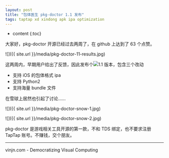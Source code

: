 ```yaml
---
layout: post
title: "包体医生 pkg-doctor 1.1 发布"
tags: taptap xd xindong apk ipa optimization
---
```


* content
{:toc}

大家好，pkg-doctor 开源已经过去两周了，在 github 上达到了 63 个点赞。

![]({{ site.url }}/media/pkg-doctor-11-results.jpg)

这两周内，早期用户给出了反馈，因此发布个![1.1 版本](https://github.com/taptap/pkg-doctor/releases/tag/1.1)，包含三个改动
- 支持 iOS 的包体格式 ipa
- 支持 Python2
- 支持海量 bundle 文件

在雪球上居然也引起了讨论……

![]({{ site.url }}/media/pkg-doctor-snow-1.jpg)

![]({{ site.url }}/media/pkg-doctor-snow-2.jpg)

pkg-doctor 是游戏相关工具开源的第一款，不和 TDS 绑定，也不要求注册 TapTap 账号。不赚钱，交个朋友。

----

vinjn.com - Democratizing Visual Computing